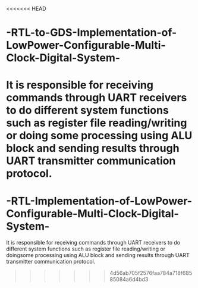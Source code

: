 <<<<<<< HEAD
# -RTL-to-GDS-Implementation-of-LowPower-Configurable-Multi-Clock-Digital-System-
It is responsible for receiving commands through UART receivers to do different system functions such as register file reading/writing or doing some processing using ALU block and sending results through UART transmitter communication protocol.
=======
# -RTL-Implementation-of-LowPower-Configurable-Multi-Clock-Digital-System-
It is responsible for receiving commands through UART receivers to do different system functions such as register file reading/writing or doingsome processing using ALU block and sending results through UART transmitter communication protocol.
>>>>>>> 4d56ab705f2576faa784a718f68585084a6d4bd3

